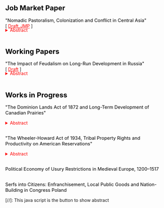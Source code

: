 ## <bdi style="font-size: 105%; color: black;">Job Market Paper</bdi>

<bdi style="font-size: 105%; color: black;">"Nomadic Pastoralism, Colonization and Conflict in Central Asia"</bdi><br>
[ <a href="https://pbacherikov.github.io/pdfs/pbacherikov_colonialism_JMP.pdf" style="color: red;">Draft_JMP</a> ]

<details>
   <summary style="margin-top: -1.3em; cursor: pointer; color: red;">Abstract</summary>
     <p class="notice" style="margin-top:0 !important"><small>
      This paper studies how a sharp exogenous increase in land pressure resulting from massive land expropriations and in-migrations of peasant-settlers organized by the Russian colonial authorities in the late 19th—early 20th century affected social structures and economic activities of indigenous nomadic pastoralists in Central Asia. I assemble a novel household-level dataset constructed from two waves of Russian colonial censuses of nomadic population in 1896-1901 and 1908-1913 combined with hand-collected data from archival plot-level annual land expropriation reports that, together with landuse-based expropriation rule, allow me to use fuzzy regression discontinuity design to show that those nomadic households that experienced expropriations between ca. 1897 and ca. 1908 were more likely to partially sedentarize and intensify the use of the most fertile lands they were left with. Within extended households and beyond, an increase in land pressure facilitated the development of more individualized ownership and use rights for land, as well as gave rise to contractual labor market and rental market for land. Such a shift from pastoralism to semi-sedentary mode of production rapidly reduced the importance of top-level clan and tribe institutions traditionally regulating the use of common pastures. Instead, lower level sub-clan self-identification became more salient, households started to invest more in agricultural tools and construction of permanent buildings.</small></p>
</details><br>

## <bdi style="font-size: 105%; color: black;">Working Papers</bdi>

<bdi style="font-size: 105%; color: black;">"The Impact of Feudalism on Long-Run Development in Russia"</bdi><br>
[ <a href="https://pbacherikov.github.io/pdfs/pbacherikov_feudalism.pdf" style="color: red;">Draft</a> ]

<details>
   <summary style="margin-top: -1.3em; cursor: pointer; color: red;">Abstract</summary>
     <p class="notice" style="margin-top:0 !important"><small>
        Feudalism was the dominant system of land ownership throughout medieval Europe, yet little causal evidence of its effect on agricultural productivity, labor markets, and welfare exists. This paper attempts to fill this gap by studying one of the largest late medieval land reforms, the feudal <i>pomestie</i> reform in Russia. In 1478, the Grand Prince of Moscow Ivan III annexed the Republic of Novgorod. By ca. 1488, he expropriated most of the landed properties there. More than half of them were eventually granted to several thousand Muscovite military class people as fiefs. Using data from 1478–1500 tax cadasters the paper shows that, compared to estates that remained under status quo (allodial or freehold tenure), properties that were feudalized by 1490 and granted to new proprietors experienced a sharp decline in levels of grain productivity and total grain yield by 1500. The study also demonstrates that feudalization caused outmigration of tenant households and workers from affected estates, and that feudalized estates generated lower per capita incomes by 1576/77, had higher incidence of sharecropping and lower levels of commercialized handicrafts by 1790.</small></p>
</details><br>

## <bdi style="font-size: 105%; color: black;">Works in Progress</bdi>

<bdi style="font-size: 105%; color: black;">"The Dominion Lands Act of 1872 and Long-Term Development of Canadian Prairies"</bdi>

<details>
   <summary style="margin-top: 0em; cursor: pointer; color: red;">Abstract</summary>
     <p class="notice" style="margin-top:0 !important"><small>
        This study examines the long-run effects of the 1872 Canadian Dominion Lands Act using a spatial regression discontinuity design and an instrumental variables strategy that exploit quasi-random variation in initial checkerboard land allocations scheme stemming from the Dominion Land Survey. Using multiple plot-level data sources, the paper documents who acquired land through homesteading, direct purchase, military warrants, railroad grants, preemption, and resale, as well as the types of land chosen and farming practices. The results show that areas with greater historical exposure to homesteading are poorer and more rural today. This effect is not solely driven by urbanization differences: even cities in historically homesteading areas exhibit lower development levels and reduced non-agricultural productivity. In contrast, areas initially allocated to railroads have higher present-day land values, greater fixed capital investment, and they ended up transitioning out of agriculture at a higher speed—possibly because larger land concentration facilitated industrial investment. These findings suggest that extensive homesteading constrained the growth of non-agricultural sectors and limited the benefits of agglomeration.</small></p>
</details><br>

<bdi style="font-size: 105%; color: black;">"The Wheeler-Howard Act of 1934, Tribal Property Rights and Productivity on American Reservations"</bdi>

<details>
   <summary style="margin-top: 0em; cursor: pointer; color: red;">Abstract</summary>
     <p class="notice" style="margin-top:0 !important"><small>
        This paper examines the impact of the Indian Reorganization Act (IRA) of 1934, also known as the Wheeler-Howard Act, on productivity and quality of governance on American Indian reservations. The IRA restored over two million acres of unallotted land, held in trust by the U.S. government by 1934, to tribal communal ownership, significantly reducing land checkerboarding in affected areas. Employing spatial regression discontinuity and instrumental variable designs, this study demonstrates that the consolidation of tribal lands facilitated semi-nomadic pastoralism, reduced overgrazing, and spurred communal investments in irrigation and New Deal-era soil conservation efforts. Private Native American farmers with allotments adjacent to newly restored tribal lands benefited from positive spillovers, resulting in higher agricultural productivity. Furthermore, the IRA-prescribed reorganization of tribal governance through the establishment of governing councils led to more efficient public goods provision, particularly in school construction and irrigation infrastructure, though only for reservations that were previously formed out of sub-tribal bands with long pre-existing history of shared governance.</small></p>
</details><br>

<bdi style="font-size: 105%; color: black;">Political Economy of Usury Restrictions in Medieval Europe, 1200–1517</bdi><hr style="height:2.5px; visibility:hidden;" />
<bdi style="font-size: 105%; color: black;">Serfs into Citizens: Enfranchisement, Local Public Goods and Nation-Building in Congress Poland</bdi>

[//]: This java script is the button to show abstract
 <script>
  function visib(id) {
   var x = document.getElementById(id);
   if (x.style.display === "block") {
     x.style.display = "none";
   } else {
     x.style.display = "block";
   }
 }
 </script>
